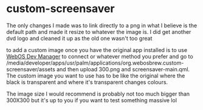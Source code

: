 custom-screensaver
==================

The only changes I made was to link directly to a png in what I believe is the default path and made it resize to whatever the image is. 
I did get another dvd logo and cleaned it up as the old one wasn't too great

to add a custom image once you have the original app installed is to use [WebOS Dev Manager](https://github.com/webosbrew/dev-manager-desktop) to connect or whatever method you prefer and go to /media/developer/apps/usr/palm/applications/org.webosbrew.custom-screensaver/assets and then upload 300.png and screensaver-main.qml. 
The custom image you want to use has to be like the original where the black is transparent and where it's transparent changes colours.

The image size I would recommend is probably not too much bigger than 300X300 but it's up to you if you want to test something massive lol
